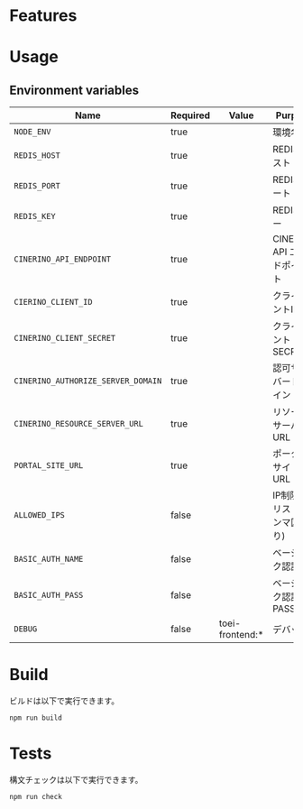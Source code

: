 # Features


# Usage

## Environment variables

| Name                                | Required | Value            | Purpose                                 |
|-------------------------------------|----------|------------------|-----------------------------------------|
| `NODE_ENV`                          | true     |                  | 環境名                                  |
| `REDIS_HOST`                        | true     |                  | REDISホスト                             |
| `REDIS_PORT`                        | true     |                  | REDISポート                             |
| `REDIS_KEY`                         | true     |                  | REDISキー                              |
| `CINERINO_API_ENDPOINT`             | true     |                  | CINERINO API エンドポイント              |
| `CIERINO_CLIENT_ID`                 | true     |                  | クライアントID                           |
| `CINERINO_CLIENT_SECRET`            | true     |                  | クライアントSECRET                       |
| `CINERINO_AUTHORIZE_SERVER_DOMAIN`  | true     |                  | 認可サーバードメイン                     |
| `CINERINO_RESOURCE_SERVER_URL`      | true     |                  | リソースサーバーURL                    |
| `PORTAL_SITE_URL`                   | true     |                  | ポータルサイトURL                        |
| `ALLOWED_IPS`                       | false    |                  | IP制限IPリスト(カンマ区切り)              |
| `BASIC_AUTH_NAME`                   | false    |                  | ベーシック認証ID                         |
| `BASIC_AUTH_PASS`                   | false    |                  | ベーシック認証PASS                       |
| `DEBUG`                             | false    |  toei-frontend:* | デバッグ                                |


# Build

ビルドは以下で実行できます。

```shell
npm run build
```

# Tests

構文チェックは以下で実行できます。

```shell
npm run check
```

<!-- UIテストは以下で実行できます。

```shell
npm ui-test
``` -->

<!-- # JsDoc

```shell
npm run jsdoc
```

`jsdocを作成できます。./docsに出力されます。 -->
